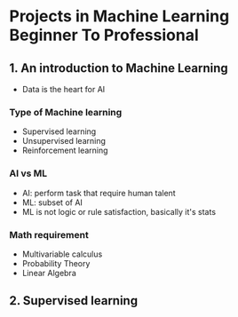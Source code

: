 # Projects in Machine Learning Beginner To Professional

## 1. An introduction to Machine Learning

- Data is the heart for AI

### Type of Machine learning

- Supervised learning
- Unsupervised learning
- Reinforcement learning

### AI vs ML

- AI: perform task that require human talent
- ML: subset of AI
- ML is not logic or rule satisfaction, basically it's stats

### Math requirement

- Multivariable calculus
- Probability Theory
- Linear Algebra 

## 2. Supervised learning


